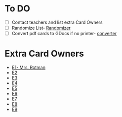 # To DO
- [ ] Contact teachers and list extra Card Owners
- [ ] Randomize List- [Randomizer](https://www.random.org/lists/)
- [ ] Convert pdf cards to GDocs if no printer- [converter](https://www.zamzar.com/conversion/document/pdf-to-docx.php)

# Extra Card Owners
- [E1- Mrs. Rotman](https://gotmax23.github.io/8G-Bingo-Cards/cards/E1.pdf)
- [E2](https://gotmax23.github.io/8G-Bingo-Cards/cards/E2.pdf)
- [E3](https://gotmax23.github.io/8G-Bingo-Cards/cards/E3.pdf)
- [E4](https://gotmax23.github.io/8G-Bingo-Cards/cards/E4.pdf)
- [E5](https://gotmax23.github.io/8G-Bingo-Cards/cards/E5.pdf)
- [E6](https://gotmax23.github.io/8G-Bingo-Cards/cards/E6.pdf)
- [E7](https://gotmax23.github.io/8G-Bingo-Cards/cards/E7.pdf)
- [E8](https://gotmax23.github.io/8G-Bingo-Cards/cards/E8.pdf)
- [E9](https://gotmax23.github.io/8G-Bingo-Cards/cards/E9.pdf)
